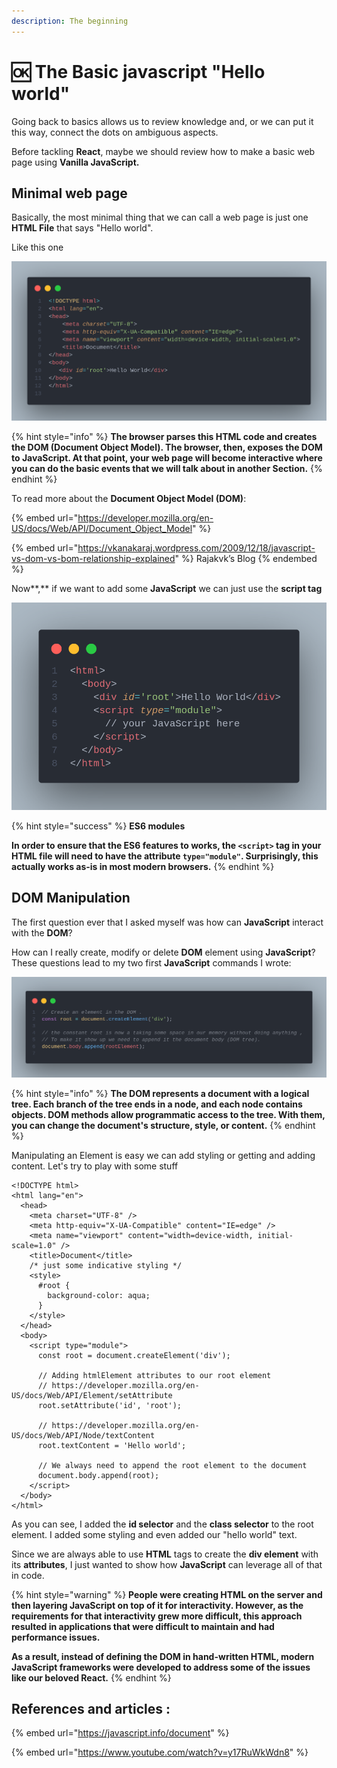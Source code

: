 ```yaml
---
description: The beginning
---
```


# 🆗 The Basic javascript "Hello world"

Going back to basics allows us to review knowledge and, or we can put it this way, connect the dots on ambiguous aspects.

Before tackling **React**, maybe we should review how to make a basic web page using **Vanilla JavaScript.**

## **Minimal web page**

Basically, the most minimal thing that we can call a web page is just one **HTML File** that says "Hello world".

Like this one&#x20;

![](.gitbook/assets/ssddssd.png)

{% hint style="info" %}
**The browser parses this HTML code and creates the DOM (Document Object Model). The browser, then, exposes the DOM to JavaScript. At that point, your web page will become interactive where you can do the basic events that we will talk about in another Section.**
{% endhint %}

To read more about the **Document Object Model (DOM)**:

{% embed url="https://developer.mozilla.org/en-US/docs/Web/API/Document_Object_Model" %}

{% embed url="https://vkanakaraj.wordpress.com/2009/12/18/javascript-vs-dom-vs-bom-relationship-explained" %}
Rajakvk’s Blog
{% endembed %}

Now**,** if we want to add some **JavaScript** we can just use the **script tag**&#x20;

![](.gitbook/assets/fdsfdf.png)

{% hint style="success" %}
**ES6 modules**

**In order to ensure that the ES6 features to works, the `<script>` tag in your HTML file will need to have the attribute `type="module"`. Surprisingly, this actually works as-is in most modern browsers.**
{% endhint %}

## DOM Manipulation

The first question ever that I asked myself was how can **JavaScript** interact with the **DOM**?

How can I really create, modify or delete **DOM** element using **JavaScript**? These questions lead to my two first **JavaScript** commands I wrote:

![](.gitbook/assets/dsqdsqsd.png)

{% hint style="info" %}
**The DOM represents a document with a logical tree. Each branch of the tree ends in a node, and each node contains objects. DOM methods allow programmatic access to the tree. With them, you can change the document's structure, style, or content.**
{% endhint %}

Manipulating an Element is easy we can add styling or getting and adding content. Let's try to play with some stuff

```tsx
<!DOCTYPE html>
<html lang="en">
  <head>
    <meta charset="UTF-8" />
    <meta http-equiv="X-UA-Compatible" content="IE=edge" />
    <meta name="viewport" content="width=device-width, initial-scale=1.0" />
    <title>Document</title>
    /* just some indicative styling */
    <style>
      #root {
        background-color: aqua;
      }
    </style>
  </head>
  <body>
    <script type="module">
      const root = document.createElement('div');

      // Adding htmlElement attributes to our root element
      // https://developer.mozilla.org/en-US/docs/Web/API/Element/setAttribute
      root.setAttribute('id', 'root');
    
      // https://developer.mozilla.org/en-US/docs/Web/API/Node/textContent
      root.textContent = 'Hello world';
      
      // We always need to append the root element to the document
      document.body.append(root);
    </script>
  </body>
</html>
```

As you can see, I added the **id selector** and the **class selector** to the root element. I added some styling and even added our "hello world" text.

Since we are always able to use **HTML** tags to create the **div element** with its **attributes**, I just wanted to show how **JavaScript** can leverage all of that in code. &#x20;

{% hint style="warning" %}
**People were creating HTML on the server and then layering JavaScript on top of it for interactivity. However, as the requirements for that interactivity grew more difficult, this approach resulted in applications that were difficult to maintain and had performance issues.**&#x20;

**As a result, instead of defining the DOM in hand-written HTML, modern JavaScript frameworks were developed to address some of the issues like our beloved React.**
{% endhint %}

## References and articles :&#x20;

{% embed url="https://javascript.info/document" %}

{% embed url="https://www.youtube.com/watch?v=y17RuWkWdn8" %}
